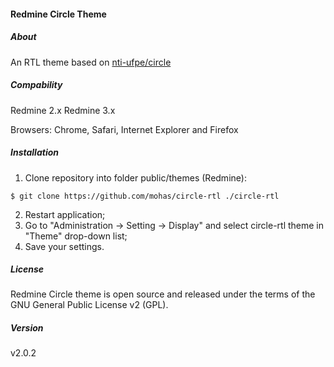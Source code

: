 #### Redmine Circle Theme

##### About
An RTL theme based on [nti-ufpe/circle](https://github.com/nti-ufpe/circle)

##### Compability
Redmine 2.x
Redmine 3.x

Browsers: Chrome, Safari, Internet Explorer and Firefox

##### Installation

1. Clone repository into folder public/themes (Redmine):
```
$ git clone https://github.com/mohas/circle-rtl ./circle-rtl
```
2. Restart application;
3. Go to "Administration -> Setting -> Display" and select circle-rtl theme in "Theme" drop-down list;
4. Save your settings.

##### License
Redmine Circle theme is open source and released under the terms of the GNU General Public License v2 (GPL).

##### Version
v2.0.2
